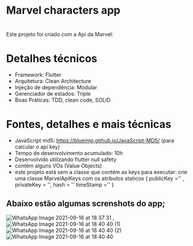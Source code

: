 # Marvel characters app <h1>

 Este projeto foi criado com a Api da Marvel:

# Detalhes técnicos 
  * Framework: Flutter
  * Arquitetura: Clean Architecture
  * Injeção de dependência: Modular
  * Gerenciador de estados: Triple
  * Boas Práticas: TDD, clean code, SOLID
  
# Fontes, detalhes e mais técnicas
  * JavaScript md5: https://blueimp.github.io/JavaScript-MD5/ (para calcular o api key)
  * Tempo de desenvolvimento acumulado: 10h
  * Desenvolvido utilizando flutter null safety
  * contém alguns VOs (Value Objects)
  * este projeto está sem a classe que contém as keys para executar:
  crie uma classe MarvelApiKeys com os atributos staticos
  { publicKey ='' , privateKey = '', hash = '' timeStamp ='' }

## Abaixo estão algumas screnshots do app;
  
![WhatsApp Image 2021-09-16 at 18 37 31](https://user-images.githubusercontent.com/72231971/133689722-73e40549-9b7b-4854-9ff8-d9d8924f3b55.jpeg) , 
![WhatsApp Image 2021-09-16 at 18 40 40 (1)](https://user-images.githubusercontent.com/72231971/133689877-2b700b65-aff1-4fc5-9ffe-84226adbf24d.jpeg)
![WhatsApp Image 2021-09-16 at 18 40 40 (2)](https://user-images.githubusercontent.com/72231971/133689879-1b8b28c8-db27-4345-af6f-08b9f32916ea.jpeg)
![WhatsApp Image 2021-09-16 at 18 40 40](https://user-images.githubusercontent.com/72231971/133689885-7d58c763-86c0-45ed-b724-5ca9c251aeec.jpeg)


